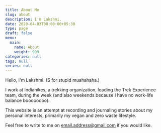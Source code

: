 ```yaml
---
title: About Me
slug: about
description: I'm Lakshmi.
date: 2020-04-03T00:00:00+05:30
type: page
draft: false
menu:
  main:
    name: About
    weight: 999
categories: null
tags: null
series: null
---
```


Hello, I'm Lakshmi. (S for stupid muahahaha.)

I work at Indiahikes, a trekking organization, leading the Trek Experience team, during the week (and also weekends because I have no work-life balance boooooooo).

This website is an attempt at recording and journaling stories about my personal interests, primarily my vegan and zero waste lifestyle.

Feel free to write to me on email.address@gmail.com if you would like.
